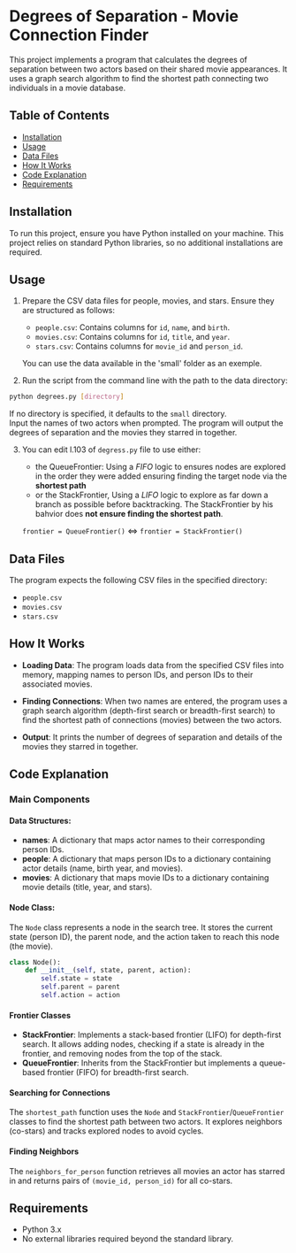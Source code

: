 # Degrees of Separation - Movie Connection Finder

This project implements a program that calculates the degrees of separation between two actors based on their shared movie appearances. It uses a graph search algorithm to find the shortest path connecting two individuals in a movie database.

## Table of Contents
- [Installation](#installation)
- [Usage](#usage)
- [Data Files](#data-files)
- [How It Works](#how-it-works)
- [Code Explanation](#code-explanation)
- [Requirements](#requirements)

## Installation

To run this project, ensure you have Python installed on your machine. This project relies on standard Python libraries, so no additional installations are required.

## Usage

1. Prepare the CSV data files for people, movies, and stars. Ensure they are structured as follows:
   - `people.csv`: Contains columns for `id`, `name`, and `birth`.
   - `movies.csv`: Contains columns for `id`, `title`, and `year`.
   - `stars.csv`: Contains columns for `movie_id` and `person_id`.

   You can use the data available in the 'small' folder as an exemple.

2. Run the script from the command line with the path to the data directory:

```bash
python degrees.py [directory]
```

If no directory is specified, it defaults to the `small` directory.  
Input the names of two actors when prompted. The program will output the degrees of separation and the movies they starred in together.

3. You can edit l.103 of `degress.py` file to use either:
    - the  QueueFrontier: Using a *FIFO* logic to ensures nodes are explored in the order they were added ensuring finding the target node via the **shortest path**
    - or the StackFrontier, Using a *LIFO* logic to explore as far down a branch as possible before backtracking. The StackFrontier by his bahvior does **not ensure finding the shortest path**.
    
    `frontier = QueueFrontier()`  <=> `frontier = StackFrontier()`

## Data Files

The program expects the following CSV files in the specified directory:

- `people.csv`
- `movies.csv`
- `stars.csv`

## How It Works

- **Loading Data**: The program loads data from the specified CSV files into memory, mapping names to person IDs, and person IDs to their associated movies.

- **Finding Connections**: When two names are entered, the program uses a graph search algorithm (depth-first search or breadth-first search) to find the shortest path of connections (movies) between the two actors.

- **Output**: It prints the number of degrees of separation and details of the movies they starred in together.

## Code Explanation

### Main Components

#### Data Structures:

- **names**: A dictionary that maps actor names to their corresponding person IDs.
- **people**: A dictionary that maps person IDs to a dictionary containing actor details (name, birth year, and movies).
- **movies**: A dictionary that maps movie IDs to a dictionary containing movie details (title, year, and stars).

#### Node Class:

The `Node` class represents a node in the search tree. It stores the current state (person ID), the parent node, and the action taken to reach this node (the movie).

```python
class Node():
    def __init__(self, state, parent, action):
        self.state = state
        self.parent = parent
        self.action = action
```

#### Frontier Classes

- **StackFrontier**: Implements a stack-based frontier (LIFO) for depth-first search. It allows adding nodes, checking if a state is already in the frontier, and removing nodes from the top of the stack.
- **QueueFrontier**: Inherits from the StackFrontier but implements a queue-based frontier (FIFO) for breadth-first search.

#### Searching for Connections

The `shortest_path` function uses the `Node` and `StackFrontier`/`QueueFrontier` classes to find the shortest path between two actors. It explores neighbors (co-stars) and tracks explored nodes to avoid cycles.

#### Finding Neighbors

The `neighbors_for_person` function retrieves all movies an actor has starred in and returns pairs of `(movie_id, person_id)` for all co-stars.

## Requirements

- Python 3.x
- No external libraries required beyond the standard library.
